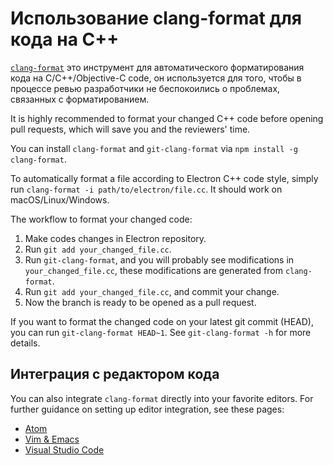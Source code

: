 # Использование clang-format для кода на C++

[`clang-format`](http://clang.llvm.org/docs/ClangFormat.html) это инструмент для автоматического форматирования кода на C/C++/Objective-C code, он используется для того, чтобы в процессе ревью разработчики не беспокоились о проблемах, связанных с форматированием.

It is highly recommended to format your changed C++ code before opening pull requests, which will save you and the reviewers' time.

You can install `clang-format` and `git-clang-format` via `npm install -g clang-format`.

To automatically format a file according to Electron C++ code style, simply run `clang-format -i path/to/electron/file.cc`. It should work on macOS/Linux/Windows.

The workflow to format your changed code:

1. Make codes changes in Electron repository.
2. Run `git add your_changed_file.cc`.
3. Run `git-clang-format`, and you will probably see modifications in `your_changed_file.cc`, these modifications are generated from `clang-format`.
4. Run `git add your_changed_file.cc`, and commit your change.
5. Now the branch is ready to be opened as a pull request.

If you want to format the changed code on your latest git commit (HEAD), you can run `git-clang-format HEAD~1`. See `git-clang-format -h` for more details.

## Интеграция с редактором кода

You can also integrate `clang-format` directly into your favorite editors. For further guidance on setting up editor integration, see these pages:

- [Atom](https://atom.io/packages/clang-format)
- [Vim & Emacs](http://clang.llvm.org/docs/ClangFormat.html#vim-integration)
- [Visual Studio Code](https://marketplace.visualstudio.com/items?itemName=xaver.clang-format)